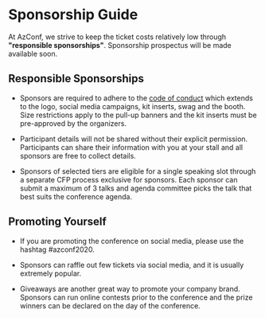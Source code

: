 # Sponsorship Guide

At AzConf, we strive to keep the ticket costs relatively low through **"responsible sponsorships"**. Sponsorship prospectus will be made available soon.

## Responsible Sponsorships

- Sponsors are required to adhere to the [code of conduct](../CODE_OF_CONDUCT.md) which extends to the logo, social media campaigns, kit inserts, swag and the booth. Size restrictions apply to the pull-up banners and the kit inserts must be pre-approved by the organizers.

- Participant details will not be shared without their explicit permission. Participants can share their information with you at your stall and all sponsors are free to collect details.

- Sponsors of selected tiers are eligible for a single speaking slot through a separate CFP process exclusive for sponsors. Each sponsor can submit a maximum of 3 talks and agenda committee picks the talk that best suits the conference agenda.

## Promoting Yourself

- If you are promoting the conference on social media, please use the hashtag #azconf2020.

- Sponsors can raffle out few tickets via social media, and it is usually extremely popular.

- Giveaways are another great way to promote your company brand. Sponsors can run online contests prior to the conference and the prize winners can be declared on the day of the conference.
